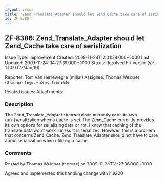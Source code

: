 ```yaml
---
layout: issue
title: "Zend_Translate_Adapter should let Zend_Cache take care of serialization"
id: ZF-8386
---
```


ZF-8386: Zend\_Translate\_Adapter should let Zend\_Cache take care of serialization
-----------------------------------------------------------------------------------

 Issue Type: Improvement Created: 2009-11-24T12:01:38.000+0000 Last Updated: 2009-11-24T14:27:36.000+0000 Status: Resolved Fix version(s): - 1.10.0 (27/Jan/10)
 
 Reporter:  Tom Van Herreweghe (miljar)  Assignee:  Thomas Weidner (thomas)  Tags: - Zend\_Translate
 
 Related issues: 
 Attachments: 
### Description

The Zend\_Translate\_Adapter abstract class currently does its own (un-)serialization when a cache is set. The Zend\_Cache currently provides its own options for serializing data or not. I know that caching of the translate data won't work, unless it is serialized. However, this is a problem that concerns Zend\_Cache. Zend\_Translate\_Adapter should not have to care about serialization when utilizing a cache.

 

 

### Comments

Posted by Thomas Weidner (thomas) on 2009-11-24T14:27:36.000+0000

Agreed and implemented this handling change with r19220

 

 